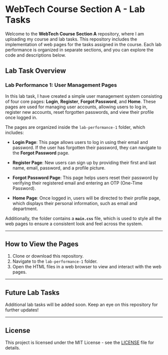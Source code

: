 # WebTech Course Section A - Lab Tasks

Welcome to the **WebTech Course Section A** repository, where I am uploading my course and lab tasks. This repository includes the implementation of web pages for the tasks assigned in the course. Each lab performance is organized in separate sections, and you can explore the code and descriptions below.

## Lab Task Overview

### Lab Performance 1: User Management Pages

In this lab task, I have created a simple user management system consisting of four core pages: **Login**, **Register**, **Forgot Password**, and **Home**. These pages are used for managing user accounts, allowing users to log in, register new accounts, reset forgotten passwords, and view their profile once logged in.

The pages are organized inside the `lab-performance-1` folder, which includes:

- **Login Page**: This page allows users to log in using their email and password. If the user has forgotten their password, they can navigate to the **Forgot Password** page.
  
- **Register Page**: New users can sign up by providing their first and last name, email, password, and a profile picture.

- **Forgot Password Page**: This page helps users reset their password by verifying their registered email and entering an OTP (One-Time Password).

- **Home Page**: Once logged in, users will be directed to their profile page, which displays their personal information, such as email and department.

Additionally, the folder contains a **`main.css`** file, which is used to style all the web pages to ensure a consistent look and feel across the system.

---

## How to View the Pages

1. Clone or download this repository.
2. Navigate to the `lab-performance-1` folder.
3. Open the HTML files in a web browser to view and interact with the web pages.

---

## Future Lab Tasks

Additional lab tasks will be added soon. Keep an eye on this repository for further updates!

---

## License

This project is licensed under the MIT License - see the [LICENSE](LICENSE) file for details.
